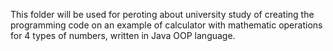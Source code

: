 This folder will be used for peroting about university study of creating the programming code on an example of calculator with mathematic operations for 4 types of numbers, written in Java OOP language. 
